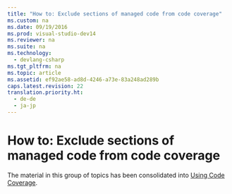 ```yaml
---
title: "How to: Exclude sections of managed code from code coverage"
ms.custom: na
ms.date: 09/19/2016
ms.prod: visual-studio-dev14
ms.reviewer: na
ms.suite: na
ms.technology: 
  - devlang-csharp
ms.tgt_pltfrm: na
ms.topic: article
ms.assetid: ef92ae58-ad8d-4246-a73e-83a248ad289b
caps.latest.revision: 22
translation.priority.ht: 
  - de-de
  - ja-jp
---
```

# How to: Exclude sections of managed code from code coverage
The material in this group of topics has been consolidated into [Using Code Coverage](../vs140/Using-Code-Coverage-to-Determine-How-Much-Code-is-being-Tested.md).